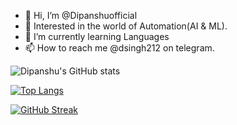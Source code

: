 - 👋 Hi, I’m @Dipanshuofficial
- 👀 Interested in the world of Automation(AI & ML).
- 🌱 I’m currently learning Languages
- 📫 How to reach me @dsingh212 on telegram.


![Dipanshu's GitHub stats](https://github-readme-stats.vercel.app/api?username=Dipanshuofficial&show_icons=true&theme=tokyonight)





[![Top Langs](https://github-readme-stats.vercel.app/api/top-langs/?username=Dipanshuofficial&layout=compact)](https://github.com/Dipanshuofficial/github-readme-stats)




[![GitHub Streak](https://streak-stats.demolab.com/?user=Dipanshuofficial)](https://git.io/streak-stats)

